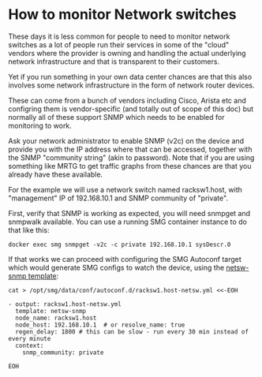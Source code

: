 # How to monitor Network switches

These days it is less common for people to need to monitor network switches as a lot of people run their services in some of the "cloud" vendors where the provider is owning and handling the actual underlying network infrastructure and that is transparent to their customers.

Yet if you run something in your own data center chances are that this also involves some network infrastructure in the form of network router devices.

These can come from a bunch of vendors including Cisco, Arista etc and configring them is vendor-specific (and totally out of scope of this doc) but normally all of these support SNMP which needs to be enabled for monitoring to work.

Ask your network administrator to enable SNMP (v2c) on the device and provide you with the IP address where that can be accessed, together with the SNMP "community string" (akin to password). Note that if you are using something like MRTG to get traffic graphs from these chances are that you already have these available.

For the example we will use a network switch named racksw1.host, with "management" IP of 192.168.10.1 and SNMP community of "private".

First, verify that SNMP is working as expected, you will need snmpget and snmpwalk available. You can use a running SMG container instance to do that like this:

    docker exec smg snmpget -v2c -c private 192.168.10.1 sysDescr.0

If that works we can proceed with configuring the SMG Autoconf target which would generate SMG configs to watch the device, using the [netsw-snmp template](https://github.com/asen/smg/blob/master/smgconf/ac-templates/netsw-snmp.yml.ssp):

    cat > /opt/smg/data/conf/autoconf.d/racksw1.host-netsw.yml <<-EOH

    - output: racksw1.host-netsw.yml
      template: netsw-snmp
      node_name: racksw1.host
      node_host: 192.168.10.1  # or resolve_name: true
      regen_delay: 1800 # this can be slow - run every 30 min instead of every minute
      context:
        snmp_community: private

    EOH

